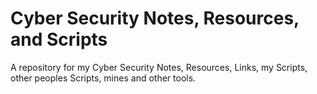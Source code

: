 # Cyber Security Notes, Resources, and Scripts

A repository for my Cyber Security Notes, Resources, Links, my Scripts, other peoples Scripts, mines and other tools.
